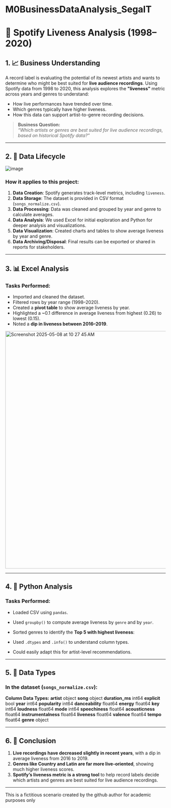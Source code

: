 # M0BusinessDataAnalysis_SegalT
# 🎵 Spotify Liveness Analysis (1998–2020)

## 1. 📈 Business Understanding

A record label is evaluating the potential of its newest artists and wants to determine who might be best suited for **live audience recordings**. Using Spotify data from 1998 to 2020, this analysis explores the **"liveness"** metric across years and genres to understand:

- How live performances have trended over time.
- Which genres typically have higher liveness.
- How this data can support artist-to-genre recording decisions.

> **Business Question:**  
> *“Which artists or genres are best suited for live audience recordings, based on historical Spotify data?”*

---

## 2. 🔄 Data Lifecycle

![image](https://github.com/user-attachments/assets/830c8392-d719-462c-8d8e-9bfcbdba1abb)


### How it applies to this project:

1. **Data Creation**: Spotify generates track-level metrics, including `liveness`.
2. **Data Storage**: The dataset is provided in CSV format (`songs_normalize.csv`).
3. **Data Processing**: Data was cleaned and grouped by year and genre to calculate averages.
4. **Data Analysis**: We used Excel for initial exploration and Python for deeper analysis and visualizations.
5. **Data Visualization**: Created charts and tables to show average liveness by year and genre.
6. **Data Archiving/Disposal**: Final results can be exported or shared in reports for stakeholders.

---

## 3. 📊 Excel Analysis

### Tasks Performed:
- Imported and cleaned the dataset.
- Filtered rows by year range (1998–2020).
- Created a **pivot table** to show average liveness by year.
- Highlighted a ~0.1 difference in average liveness from highest (0.26) to lowest (0.15).
- Noted a **dip in liveness between 2016–2019**.

<img width="745" alt="Screenshot 2025-05-08 at 10 27 45 AM" src="https://github.com/user-attachments/assets/b3a8262f-4391-4a2a-a02b-bb9bca0d9f47" />

---

## 4. 🐍 Python Analysis

### Tasks Performed:
- Loaded CSV using `pandas`.
- Used `groupby()` to compute average liveness by `genre` and by `year`.
- Sorted genres to identify the **Top 5 with highest liveness**:


  
- Used `.dtypes` and `.info()` to understand column types.
- Could easily adapt this for artist-level recommendations.

---

## 5. 🧬 Data Types

### In the dataset (`songs_normalize.csv`):

**Column Data Types:**
**artist**               object
**song**                 object
**duration_ms**           int64
**explicit**               bool
**year**                  int64
**popularity**            int64
**danceability**        float64
**energy**              float64
**key**                   int64
**loudness**            float64
**mode**                  int64
**speechiness**         float64
**acousticness**        float64
**instrumentalness**    float64
**liveness**            float64
**valence**             float64
**tempo**               float64
**genre**                object

---

## 6. 🧠 Conclusion

1. **Live recordings have decreased slightly in recent years**, with a dip in average liveness from 2016 to 2019.
2. **Genres like Country and Latin are far more live-oriented**, showing much higher liveness scores.
3. **Spotify’s liveness metric is a strong tool** to help record labels decide which artists and genres are best suited for live audience recordings.

---

This is a fictitious scenario
created by the github author for academic purposes only
